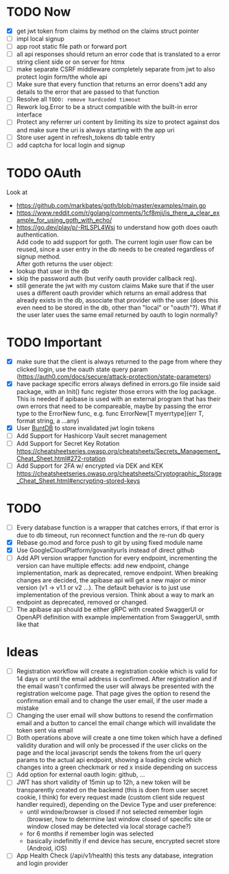 
# TODO Now
- [x] get jwt token from claims by method on the claims struct pointer
- [ ] impl local signup
- [ ] app root static file path or forward port
- [ ] all api responses should return an error code that is translated to a error string client side or on server for htmx
- [ ] make separate CSRF middleware completely separate from jwt to also protect login form/the whole api
- [ ] Make sure that every function that returns an error doens't add any details to the error that are passed to that function
- [ ] Resolve all `TODO: remove hardcoded timeout`
- [ ] Rework log.Error to be a struct compatible with the built-in error interface
- [ ] Protect any referrer uri content by limiting its size to protect against dos and make sure the uri is always starting with the app uri
- [ ] Store user agent in refresh_tokens db table entry
- [ ] add captcha for local login and signup

# TODO OAuth
Look at  
- https://github.com/markbates/goth/blob/master/examples/main.go
- https://www.reddit.com/r/golang/comments/1cf8mji/is_there_a_clear_example_for_using_goth_with_echo/
- https://go.dev/play/p/-RtLSPL4Wsj
to understand how goth does oauth authentication.  
Add code to add support for goth. The current login user flow can be reused, since a user entry in the db needs to be created regardless of signup method.  
After goth returns the user object:
- lookup that user in the db
- skip the password auth (but verify oauth provider callback req).  
- still generate the jwt with my custom claims
Make sure that if the user uses a different oauth provider which returns an email address that already exists in the db, associate that provider with the user (does this even need to be stored in the db, other than "local" or "oauth"?). What if the user later uses the same email returned by oauth to login normally?

# TODO Important
- [x] make sure that the client is always returned to the page from where they clicked login, use the oauth state query param (https://auth0.com/docs/secure/attack-protection/state-parameters)
- [x] have package specific errors always defined in errors.go file inside said package, with an Init() func register those errors with the log package. This is needed if apibase is used with an external program that has their own errors that need to be compareable, maybe by passing the error type to the ErrorNew func, e.g. func ErrorNew\[T myerrtype\](err T, format string, a ...any)
- [x] User [BuntDB](https://github.com/tidwall/buntdb) to store invalidated jwt login tokens
- [ ] Add Support for Hashicorp Vault secret management
- [ ] Add Support for Secret Key Rotation https://cheatsheetseries.owasp.org/cheatsheets/Secrets_Management_Cheat_Sheet.html#272-rotation
- [ ] Add Support for 2FA w/ encrypted via DEK and KEK https://cheatsheetseries.owasp.org/cheatsheets/Cryptographic_Storage_Cheat_Sheet.html#encrypting-stored-keys

# TODO
- [ ] Every database function is a wrapper that catches errors, if that error is due to db timeout, run reconnect function and the re-run db query
- [x] Rebase go.mod and force push to git by using fixed module name
- [x] Use GoogleCloudPlatform/govanityurls instead of direct github
- [ ] Add API version wrapper function for every endpoint, incrementing the version can have multiple effects: add new endpoint, change implementation, mark as deprecated, remove endpoint. When breaking changes are decided, the apibase api will get a new major or minor version (v1 -> v1.1 or v2 ...). The default behavior is to just use implementation of the previous version. Think about a way to mark an endpoint as deprecated, removed or changed.
- [ ] The apibase api should be either gRPC with created SwaggerUI or OpenAPI definition with example implementation from SwaggerUI, smth like that

# Ideas
- [ ] Registration workflow will create a registration cookie which is valid for 14 days or until the email address is confirmed. After registration and if the email wasn't confirmed the user will always be presented with the registration welcome page. That page gives the option to resend the confirmation email and to change the user email, if the user made a mistake
- [ ] Changing the user email will show buttons to resend the confirmation email and a button to cancel the email change which will invalidate the token sent via email
- [ ] Both operations above will create a one time token which have a defined validity duration and will only be processed if the user clicks on the page and the local javascript sends the tokens from the url query params to the actual api endpoint, showing a loading circle which changes into a green checkmark or red x inside depending on success 
- [ ] Add option for external oauth login: github, ...
- [ ] JWT has short validity of 15min up to 12h, a new token will be transparently created on the backend (this is doen from user secret cookie, I think) for every request made (custom client side request handler required), depending on the Device Type and user preference:
    - until window/browser is closed if not selected remember login (browser, how to determine last window closed of specific site or window closed may be detected via local storage cache?)
    - for 6 months if remember login was selected
    - basically indefinitly if end device has secure, encrypted secret store (Android, iOS)
- [ ] App Health Check (/api/v1/health) this tests any database, integration and login provider